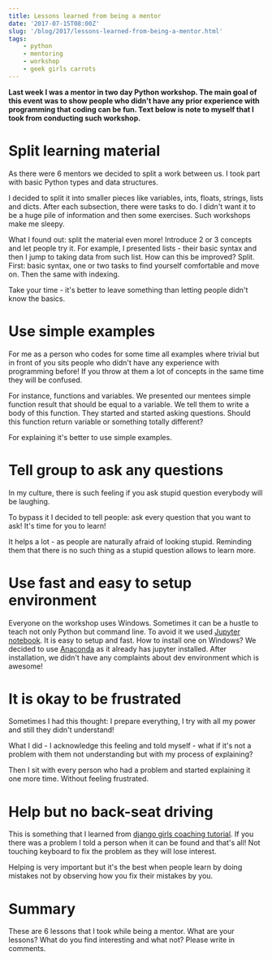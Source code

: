 ```yaml
---
title: Lessons learned from being a mentor
date: '2017-07-15T08:00Z'
slug: '/blog/2017/lessons-learned-from-being-a-mentor.html'
tags: 
    - python
    - mentoring
    - workshop
    - geek girls carrots
---
```


**Last week I was a mentor in two day Python workshop. The main goal of
this event was to show people who didn't have any prior experience with
programming that coding can be fun. Text below is note to myself that I
took from conducting such workshop.**

Split learning material
=======================

As there were 6 mentors we decided to split a work between us. I took
part with basic Python types and data structures.

I decided to split it into smaller pieces like variables, ints, floats,
strings, lists and dicts. After each subsection, there were tasks to do.
I didn't want it to be a huge pile of information and then some
exercises. Such workshops make me sleepy.

What I found out: split the material even more! Introduce 2 or 3
concepts and let people try it. For example, I presented lists - their
basic syntax and then I jump to taking data from such list. How can this
be improved? Split. First: basic syntax, one or two tasks to find
yourself comfortable and move on. Then the same with indexing.

Take your time - it's better to leave something than letting people
didn't know the basics.

Use simple examples
===================

For me as a person who codes for some time all examples where trivial
but in front of you sits people who didn't have any experience with
programming before! If you throw at them a lot of concepts in the same
time they will be confused.

For instance, functions and variables. We presented our mentees simple
function result that should be equal to a variable. We tell them to
write a body of this function. They started and started asking
questions.
Should this function return variable or something totally different?

For explaining it's better to use simple examples.

Tell group to ask any questions
===============================

In my culture, there is such feeling if you ask stupid question
everybody will be laughing.

To bypass it I decided to tell people:
ask every question that you want to ask! It's time for you to learn!

It helps a lot - as people are naturally afraid of looking stupid.
Reminding them that there is no such thing as a stupid question allows
to learn more.

Use fast and easy to setup environment
======================================

Everyone on the workshop uses Windows. Sometimes it can be a hustle to
teach not only Python but command line. To avoid it we used [Jupyter
notebook](http://jupyter.org/). It is easy to setup and fast. How to
install one on Windows? We decided to use
[Anaconda](https://www.continuum.io/downloads) as it already has jupyter
installed. After installation, we didn't have any complaints about dev
environment which is awesome!

It is okay to be frustrated
===========================

Sometimes I had this thought: I prepare everything, I try with all my
power and still they didn't understand!

What I did - I acknowledge this feeling and told myself - what if it's
not a problem with them not understanding but with my process of
explaining?

Then I sit with every person who had a problem and started explaining it
one more time. Without feeling frustrated.

Help but no back-seat driving
=============================

This is something that I learned from [django girls coaching
tutorial](https://coach.djangogirls.org/tips/). If you there was a
problem I told a person when it can be found and that's all! Not
touching keyboard to fix the problem as they will lose interest.

Helping is very important but it's the best when people learn by doing
mistakes not by observing how you fix their mistakes by you.

Summary
=======

These are 6 lessons that I took while being a mentor. What are your
lessons? What do you find interesting and what not? Please write in
comments.
